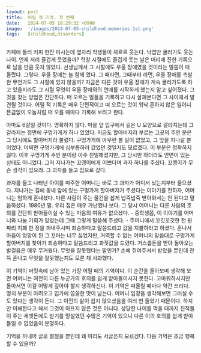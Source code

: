 ```yaml
---
layout: post
title:  어릴 적 기억, 첫 번째
date:   2024-07-05 18:29:32 +0900
image:  '/images/2024-07-05-childhood.memories.1st.png'
tags:   [childhood,disorders]
---
```

카페에 들러 커피 한잔 마시는데 옆자리 학생들이 까르르 웃는다. 낙엽만 굴러가도 웃는 나이. 언제 저리 즐겁게 웃었을까? 학창 시절에도 즐겁게 웃는 날은 머리에 진한 기록으로 남을 만큼 웃지 않았다. 선생님께서 그 시절에도 우울 장애였을 것이라는 말씀이 떠 올랐다. 그렇다. 우울 장애는 늘 함께 였다. 그 때라면, 그때부터 라면, 우울 장애를 촉발한 무언가도 그 시절에 있지 않을까? 지금은 다른 것이 우울 장애가 계속 굴러가도록 하고 있을지라도 그 시절 무엇이 우울 장애와의 연애를 시작하게 했는지 알고 싶어졌다. 그것을 찾는 방법은 간단하다. 떠 오르는 일들을 기록하고 다시 살펴본다면 그 사이에서 발견될 것이다.  어릴 적 기록은 매우 단편적이고 떠 오르는 것이 워낙 흔하지 않은 일이니 뜬금없이 오늘처럼 떠 오를 때마다 기록해 보려고 한다.

아마도 6살일 것이다. 명확하지 않다. 마을 앞 입구에서 길은 U 모양으로 갈라지는데 그 갈라지는 정면에 구멍가게가 하나 있었다. 지금도 할아버지라 부르는 그곳의 주인 분은 그 당시에도 할아버지라 불렀다. 구멍가게에 아무런 볼 일이 없었고, 그 앞을 지나갈 뿐이었다. 어쩌면 구멍가게에 심부름하러 갔었던 것일지도 모르겠다. 이 부분은 정확하지 않다. 이후 구멍가게 주인 분이랑 아주 친밀해졌지만, 그 당시만 하더라도 안면이 있는 상태도 아니었다. 그저 지나가는 꼬맹이에게 이쁘다며 과자 하나를 주셨다. 꼬맹이가 무슨 생각이 있으랴. 그 과자를 들고 집으로 갔다.

과자를 들고 나타난 아이를 마주한 어머니는 바로 그 과자가 어디서 났는지부터 물으셨다. 지나가는 길에 동네 앞에 있는 구멍가게 할아버지가 주셨다는 이야기를 전하자, 어머니는 엄하게 혼내셨다. 다른 사람이 주는 물건을 쉽게 넙죽넙죽 받아와서는 안 된다고 말씀하셨다. 1980년 말. 우리 집은 매우 가난했나 보다. 그 당시 어머니는 다른 사람의 호의를 간단히 받아들이실 수 있는 마음의 여유가 없으셨다. - 중학생쯤, 이 이야기를 어머니와 나눌 기회가 있었는데 그때 그렇게 말씀해 주셨다. - 주머니에서 꼬깃꼬깃한 천 원짜리 지폐 한 장을 꺼내주시며 죄송하다고 말씀드리고 값을 지불하라고 하셨다. 혼나서 마음이 엉망이 된 그 꼬마는 너무 싫었지만, 거역할 수 없는 어머니의 말씀대로 구멍가게 할아버지를 찾아가 죄송하다고 말씀드리고 과잣값을 드렸다. 거스름돈을 받아 돌아오는 발걸음은 매우 무거웠다. 무엇을 잘못했다는 말인가? 손에 쥐여주셔서 받았을 뿐인데 잔뜩 혼나고 무엇을 잘못했는지도 모른 채 사과했다.

이 기억이 머릿속에 남아 있는 가장 어릴 때의 기억이다. 이 순간을 돌아보며 생각해 보면 어머니는 여전히 다른 누군가의 호의를 쉽게 받아들이시지 못한다. 고마워하시지만 돌아서면 이걸 어떻게 갚아야 할지 생각하신다. 이 기억은 떠올릴 때마다 약간 쓰리다. 명치 부분이 아려오고 입가에 씁쓸한 맛이 남는다. 어머니 입장을 생각해보면 그러실 수도 있다는 생각이 든다. 그 이전의 삶이 쉽지 않으셨음을 여러 번 들었기 때문이다. 하지만 이해한다고 해서 그것이 아프지 않은 것은 아니다. 상당한 나이를 먹을 때까지 친척들이 주는 세뱃돈에도 받기를 망설였던 수많은 기억이 있으니 다른 이의 호의를 쉽게 받아들일 수 없었음이 분명하다.  

기억을 꺼내어 글로 펼쳤을 뿐인데 왜 이리도 서글픈지 모르겠다. 다음 기억은 조금 행복할 수 있을까?

